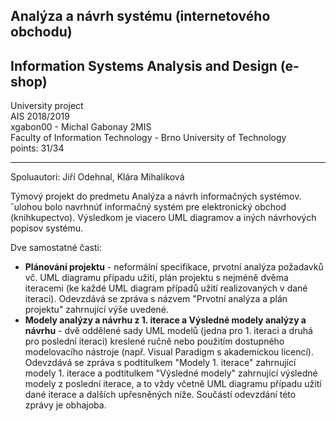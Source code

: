 ## Analýza a návrh systému (internetového obchodu) 
## Information Systems Analysis and Design (e-shop)

University project\
AIS 2018/2019\
xgabon00 - Michal Gabonay 2MIS \
Faculty of Information Technology - Brno University of Technology \
points: 31/34

---
Spoluautori: Jiří Odehnal, Klára Mihalíková

Týmový projekt do predmetu Analýza a návrh informačných systémov. ˇulohou bolo navrhnúť informačný systém pre elektronický obchod (knihkupectvo). Výsledkom je viacero UML diagramov a iných návrhových popisov systému.

Dve samostatné časti:
* **Plánování projektu** - neformální specifikace, prvotní analýza požadavků vč. UML diagramu případu užití, plán projektu s nejméně dvěma iteracemi (ke každé UML diagram případů užití realizovaných v dané iteraci). Odevzdává se zpráva s názvem "Prvotní analýza a plán projektu" zahrnující výše uvedené.
* **Modely analýzy a návrhu z 1. iterace a Výsledné modely analýzy a návrhu** - dvě oddělené sady UML modelů (jedna pro 1. iteraci a druhá pro poslední iteraci) kreslené ručně nebo použitím dostupného modelovacího nástroje (např. Visual Paradigm s akademickou licencí). Odevzdává se zpráva s podtitulkem "Modely 1. iterace" zahrnující modely 1. iterace a podtitulkem "Výsledné modely" zahrnující výsledné modely z poslední iterace, a to vždy včetně UML diagramu případu užití dané iterace a dalších upřesněných níže. Součástí odevzdání této zprávy je obhajoba.